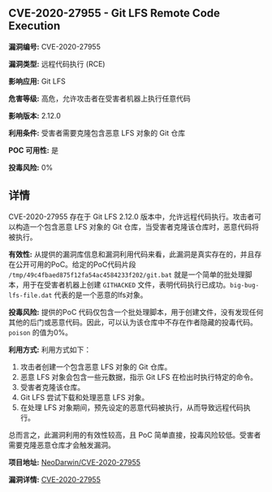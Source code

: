 ## CVE-2020-27955 - Git LFS Remote Code Execution

**漏洞编号:** CVE-2020-27955

**漏洞类型:** 远程代码执行 (RCE)

**影响应用:** Git LFS

**危害等级:** 高危，允许攻击者在受害者机器上执行任意代码

**影响版本:** 2.12.0

**利用条件:** 受害者需要克隆包含恶意 LFS 对象的 Git 仓库

**POC 可用性:** 是

**投毒风险:** 0%

## 详情

CVE-2020-27955 存在于 Git LFS 2.12.0 版本中，允许远程代码执行。攻击者可以构造一个包含恶意 LFS 对象的 Git 仓库，当受害者克隆该仓库时，恶意代码将被执行。

**有效性:**
从提供的漏洞库信息和漏洞利用代码来看，此漏洞是真实存在的，并且存在公开可用的PoC。给定的PoC代码片段 `/tmp/49c4fbaed875f12fa54ac4584233f202/git.bat`  就是一个简单的批处理脚本，用于在受害者机器上创建 `GITHACKED` 文件，表明代码执行已成功。`big-bug-lfs-file.dat` 代表的是一个恶意的lfs对象。

**投毒风险:**
提供的PoC 代码仅包含一个批处理脚本，用于创建文件，没有发现任何其他的后门或恶意代码。因此，可以认为该仓库中不存在作者隐藏的投毒代码。`poison` 的值为0%。

**利用方式:**
利用方式如下：
1.  攻击者创建一个包含恶意 LFS 对象的 Git 仓库。
2.  恶意 LFS 对象会包含一些元数据，指示 Git LFS 在检出时执行特定的命令。
3.  受害者克隆该仓库。
4.  Git LFS 尝试下载和处理恶意 LFS 对象。
5.  在处理 LFS 对象期间，预先设定的恶意代码被执行，从而导致远程代码执行。

总而言之，此漏洞利用的有效性较高，且 PoC 简单直接，投毒风险较低。受害者需要克隆恶意仓库才会触发漏洞。

**项目地址:** [NeoDarwin/CVE-2020-27955](https://github.com/NeoDarwin/CVE-2020-27955)

**漏洞详情:** [CVE-2020-27955](https://nvd.nist.gov/vuln/detail/CVE-2020-27955)